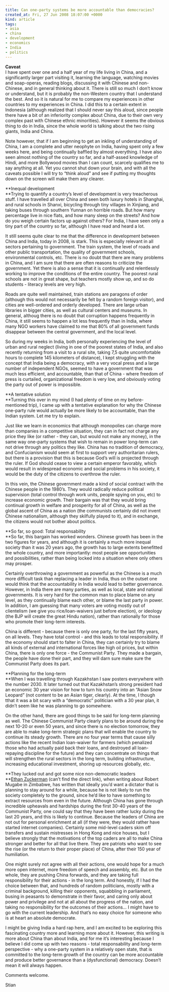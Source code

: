 ```yaml
---
title: Can one-party systems be more accountable than democracies?
created_at: Fri, 27 Jun 2008 18:07:00 +0000
kind: article
tags:
- asia
- china
- development
- economics
- India
- politics
---
```


**Caveat**\
 I have spent over one and a half year of my life living in China, and a
significantly larger part visiting it, learning the language, watching
movies and soap-operas, reading blogs, discussing it with Chinese and
non-Chinese, and in general thinking about it. There is still so much I
don’t know or understand, but it is probably the non-Western country
that I understand the best. And so it is natural for me to compare my
experiences in other countries to my experiences in China. I did this to
a certain extent in Indonesia (although realized that I should never say
this aloud, since people there have a bit of an inferiority complex
about China, due to their own very complex past with Chinese ethnic
minorities). However it seems the obvious thing to do in India, since
the whole world is talking about the two rising giants, India and China.

Note however, that if I am beginning to get an inkling of understanding
of China, I am a complete and utter neophyte on India, having spent only
a few weeks here, and being continually baffled by almost everything. I
have also seen almost nothing of the country so far, and a half-assed
knowledge of Hindi, and more Bollywood movies than I can count, scarcely
qualifies me to say anything at all. Yet you cannot shut down your
brain, and with all the caveats possible I will try to “think aloud” and
see if putting my thoughts down on the screen will make them any
clearer.

**Inequal development\
**Trying to quantify a country’s level of development is very
treacherous stuff. I have travelled all over China and seen both luxury
hotels in Shanghai, and rural schools in Shanxi, bicycling through tiny
villages in Xinjiang, and taking buses through southern Yunnan on
horrible roads. But how many percentage live in nice flats, and how many
sleep on the streets? And how do you weigh certain factors up against
others? For India, I have seen only a tiny part of the country so far,
although I have read and heard a lot.

It still seems quite clear to me that the difference in development
between China and India, today in 2008, is stark. This is especially
relevant in all sectors pertaining to government. The train system, the
level of roads and other public transportation, the quality of
government schools, environmental controls, etc. There is no doubt that
there are many problems in China, and I am sure that there are often
reasons to criticize the government. Yet there is also a sense that it
is continually and relentlessly working to improve the conditions of the
entire country. The poorest rural schools are not in great shape, but
teachers mostly show up, and so do students - literacy levels are very
high.

Roads are quite well maintained, train stations are paragons of order
(although this would not necessarily be felt by a random foreign
visitor), and cities are well-ordered and orderly developed. There are
large urban libraries in bigger cities, as well as cultural centers and
museums. In general, althoug there is no doubt that corruption happens
frequently in China, it still seems to happen a lot less frequently than
in India, where many NGO workers have claimed to me that 80% of all
government funds disappear between the central government, and the local
level.

So during my weeks in India, both personally experiencing the level of
urban and rural neglect (living in one of the poorest states of India,
and also recently returning from a visit to a rural site, taking 7,5
quite uncomfortable hours to complete 145 kilometers of distance), I
kept struggling with the concept that India being a democracy, with a
very vocal press and a large number of independent NGOs, seemed to have
a government that was much less efficient, and accountable, than that of
China - where freedom of press is curtailed, organizational freedom is
very low, and obviously voting the party out of power is impossible.

**A tentative solution\
**Turning this over in my mind (I had plenty of time on my
before-mentioned trip), I came up with a tentative explanation for why
the Chinese one-party rule would actually be more likely to be
accountable, than the Indian system. Let me try to explain.

Just like we learn in economics that although monopolies can charge more
than companies in a competitive situation, they can in fact not charge
any price they like (or rather - they can, but would not make any
money), in the same way one-party systems that wish to remain in power
long-term can not drive through any politics they like. China has no
tradition of democracy, and Confucianism would seem at first to support
very authoritarian rulers, but there is a provision that this is because
God’s will is projected through the ruler. If God should cease to view a
certain emperor favorably, which would result in widespread economic and
social problems in his society, it would be the duty of the citizens to
overthrow the ruler.

In this vein, the Chinese government made a kind of social contract with
the Chinese people in the 1980’s. They would radically reduce political
supervision (total control through work units, people spying on you,
etc) to increase economic growth. Their bargain was that they would
bring continual growth in welfare and prosperity for all of China, as
well as the global ascent of China as a nation (the communists certainly
did not invent Chinese nationalism, although they skilfully played to
it), and in exchange, the citizens would not bother about politics.

**So far, so good: Total responsability\
**So far, this bargain has worked wonders. Chinese growth has been in
the two figures for years, and although it is certainly a much more
inequal society than it was 20 years ago, the growth has to large
extents benefitted the whole country, and more importantly: most people
see opportunities and possibilities, rather than being locked into a
situation where only others may prosper.

Certainly overthrowing a government as powerful as the Chinese is a much
more difficult task than replacing a leader in India, thus on the outset
one would think that the accountability in India would lead to better
governance. However, in India there are many parties, as well as local,
state and national governments. It is very hard for the common man to
place blame on any level, as they continually blame each other, or blame
the last party in power. In addition, I am guessing that many voters are
voting mostly out of clientelism (we give you rice/loan-waivers just
before election), or ideology (the BJP will create the great Hindu
nation), rather than rationally for those who promote their long-term
interests.

China is different - because there is only one party, for the last fifty
years, on all levels. They have total control - and this leads to total
responsibility. If the economy should start to falter in China, they can
certainly try to blame all kinds of external and international forces
like high oil prices, but within China, there is only one force - the
Communist Party. They made a bargain, the people have done their part,
and they will darn sure make sure the Communist Party does its part.

**Planning for the long-term\
**When I was travelling through Kazakhstan I saw posters everywhere with
the number 2030. It later turned out that Kazakhstan’s strong president
had an economic 30 year vision for how to turn his country into an
“Asian Snow Leopard” (not content to be an Asian tiger, clearly). At the
time, I though tthat it was a bit scary with a “democratic” politician
with a 30 year plan, it didn’t seem like he was planning to go
somewhere.

On the other hand, there are good things to be said for long-term
planning as well. The Chinese Communist Party clearly plans to be around
during the next 10-20 or even 50 years, and since there is no election
tomorrow, they are able to make long-term strategic plans that will
enable the country to continue its steady growth. There are no four year
terms that cause silly actions like the recent Indian loan-waiver for
farmers (which penalized those who had actually paid back their loans,
and destroyed all loan-repaying discipline for the future) and they can
concentrate on things that will strengthen the rural sectors in the long
term, building infrastructure, increasing educational investment,
shoring up resources globally, etc.

**They lucked out and got some nice non-democratic leaders\
**[Ethan Zuckerman](http://www.ethanzuckerman.com/blog) (can’t find the
direct link), when writing about Robert Mugabe in Zimbabwe, has written
that ideally you’d want a dictator that is planning to stay around for a
while, because he is not likely to run the society completely to the
ground, since he’d like to have something to extract resources from even
in the future. Although China has gone through incredible upheavals and
hardships during the first 30-40 years of the Communist Party, one could
say that they have been rather lucky during the last 20 years, and this
is likely to continue. Because the leaders of China are not out for
personal enrichment at all (if they were, they would rather have started
internet companies). Certainly some mid-level caders skim off transfers
and sustain mistresses in Hong Kong and nice houses, but I believe
strongly that the motivations of the top caders are all to make China
stronger and better for all that live there. They are patriots who want
to see the rise (or the return to their proper place) of China, after
their 150 year of humiliation.

One might surely not agree with all their actions, one would hope for a
much more open internet, more freedom of speech and assembly, etc. But
on the whole, they are pushing China forwards, and they are taking full
responsibility for their actions - in the long term. And honestly, if I
had the choice between that, and hundreds of random politicians, mostly
with a criminal background, killing their opponents, squabbling in
parliament, busing in peasants to demonstrate in their favor, and caring
only about power and privilege and not at all about the progress of the
nation, and taking no responsibility for the outcomes of their actions…
I might have to go with the current leadership. And that’s no easy
choice for someone who is at heart an absolute democrate.

I might be giving India a hard rap here, and I am excited to be
exploring this fascinating country more and learning more about it.
However, this writing is more about China than about India, and for me
it’s interesting because I believe I did come up with two reasons
- total responsability and long-term perspective - why a one-party
system in a relatively open state, that is committed to the long-term
growth of the country can be more accountable and produce better
governance than a (dysfunctional) democracy. Doesn’t mean it will always
happen.

Comments welcome.

Stian
